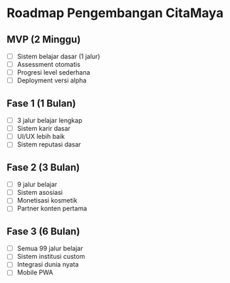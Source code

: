 # Roadmap Pengembangan CitaMaya

## MVP (2 Minggu)
- [ ] Sistem belajar dasar (1 jalur)
- [ ] Assessment otomatis
- [ ] Progresi level sederhana
- [ ] Deployment versi alpha

## Fase 1 (1 Bulan)
- [ ] 3 jalur belajar lengkap
- [ ] Sistem karir dasar
- [ ] UI/UX lebih baik
- [ ] Sistem reputasi dasar

## Fase 2 (3 Bulan)
- [ ] 9 jalur belajar
- [ ] Sistem asosiasi
- [ ] Monetisasi kosmetik
- [ ] Partner konten pertama

## Fase 3 (6 Bulan)
- [ ] Semua 99 jalur belajar
- [ ] Sistem institusi custom
- [ ] Integrasi dunia nyata
- [ ] Mobile PWA
